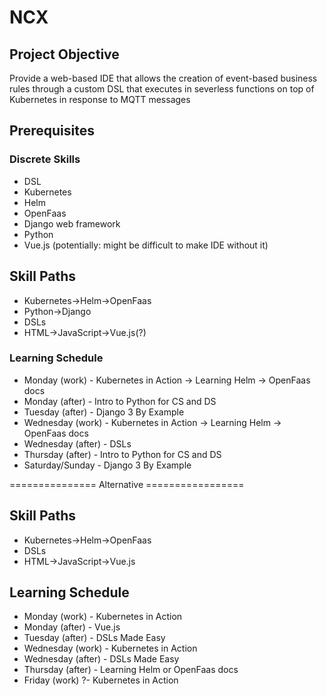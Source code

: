 # NCX
## Project Objective
Provide a web-based IDE that allows the creation of event-based business rules through a custom DSL that executes in severless functions on top of Kubernetes in response to MQTT messages

## Prerequisites
### Discrete Skills
* DSL
* Kubernetes
* Helm
* OpenFaas
* Django web framework
* Python
* Vue.js (potentially: might be difficult to make IDE without it)
## Skill Paths
* Kubernetes->Helm->OpenFaas
* Python->Django
* DSLs
* HTML->JavaScript->Vue.js(?)
### Learning Schedule
* Monday (work) - Kubernetes in Action -> Learning Helm -> OpenFaas docs 
* Monday (after) - Intro to Python for CS and DS
* Tuesday (after) - Django 3 By Example
* Wednesday (work) - Kubernetes in Action -> Learning Helm -> OpenFaas docs 
* Wednesday (after) - DSLs
* Thursday (after) - Intro to Python for CS and DS
* Saturday/Sunday - Django 3 By Example

=============== Alternative =================

## Skill Paths
* Kubernetes->Helm->OpenFaas
* DSLs
* HTML->JavaScript->Vue.js
## Learning Schedule
* Monday (work) - Kubernetes in Action 
* Monday (after) - Vue.js
* Tuesday (after) - DSLs Made Easy
* Wednesday (work) - Kubernetes in Action
* Wednesday (after) - DSLs Made Easy
* Thursday (after) - Learning Helm or OpenFaas docs
* Friday (work) ?- Kubernetes in Action